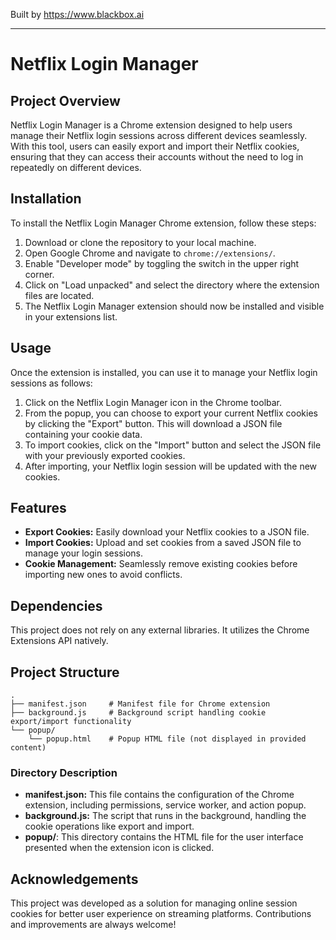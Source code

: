 
Built by https://www.blackbox.ai

---

# Netflix Login Manager

## Project Overview
Netflix Login Manager is a Chrome extension designed to help users manage their Netflix login sessions across different devices seamlessly. With this tool, users can easily export and import their Netflix cookies, ensuring that they can access their accounts without the need to log in repeatedly on different devices.

## Installation
To install the Netflix Login Manager Chrome extension, follow these steps:

1. Download or clone the repository to your local machine.
2. Open Google Chrome and navigate to `chrome://extensions/`.
3. Enable "Developer mode" by toggling the switch in the upper right corner.
4. Click on "Load unpacked" and select the directory where the extension files are located.
5. The Netflix Login Manager extension should now be installed and visible in your extensions list.

## Usage
Once the extension is installed, you can use it to manage your Netflix login sessions as follows:

1. Click on the Netflix Login Manager icon in the Chrome toolbar.
2. From the popup, you can choose to export your current Netflix cookies by clicking the "Export" button. This will download a JSON file containing your cookie data.
3. To import cookies, click on the "Import" button and select the JSON file with your previously exported cookies.
4. After importing, your Netflix login session will be updated with the new cookies.

## Features
- **Export Cookies:** Easily download your Netflix cookies to a JSON file.
- **Import Cookies:** Upload and set cookies from a saved JSON file to manage your login sessions.
- **Cookie Management:** Seamlessly remove existing cookies before importing new ones to avoid conflicts.

## Dependencies
This project does not rely on any external libraries. It utilizes the Chrome Extensions API natively.

## Project Structure
```
.
├── manifest.json     # Manifest file for Chrome extension
├── background.js     # Background script handling cookie export/import functionality
└── popup/
    └── popup.html    # Popup HTML file (not displayed in provided content)
```

### Directory Description
- **manifest.json:** This file contains the configuration of the Chrome extension, including permissions, service worker, and action popup.
- **background.js:** The script that runs in the background, handling the cookie operations like export and import.
- **popup/**: This directory contains the HTML file for the user interface presented when the extension icon is clicked.

## Acknowledgements
This project was developed as a solution for managing online session cookies for better user experience on streaming platforms. Contributions and improvements are always welcome!